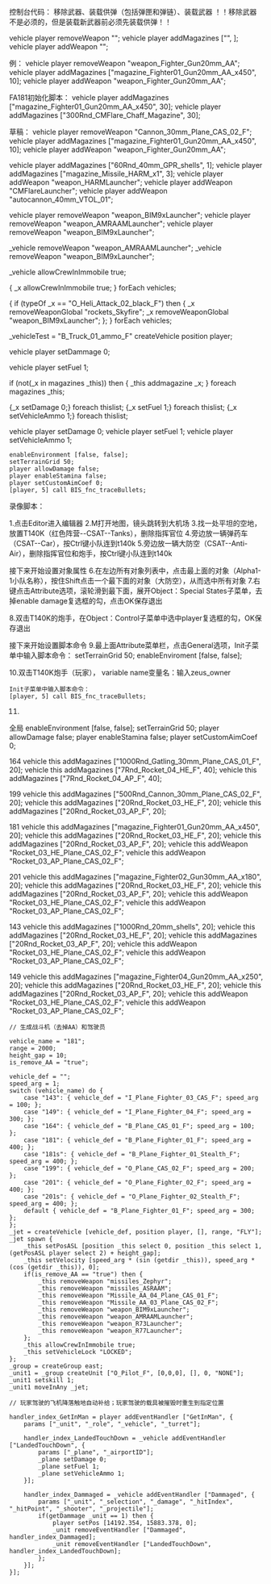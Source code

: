 <!--
 * @Description: 
 * @Version: 
 * @Author: Ultronxr
 * @Date: 2020-11-23 21:39:11
 * @LastEditors: Ultronxr
 * @LastEditTime: 2021-03-31 21:15:54
-->

控制台代码：
移除武器、装载供弹（包括弹匣和弹链）、装载武器
！！移除武器不是必须的，但是装载新武器前必须先装载供弹！！

vehicle player removeWeapon "";
vehicle player addMagazines ["", ];
vehicle player addWeapon "";

例：
vehicle player removeWeapon "weapon_Fighter_Gun20mm_AA";
vehicle player addMagazines ["magazine_Fighter01_Gun20mm_AA_x450", 10];
vehicle player addWeapon "weapon_Fighter_Gun20mm_AA";


FA181初始化脚本：
vehicle player addMagazines ["magazine_Fighter01_Gun20mm_AA_x450", 30];
vehicle player addMagazines ["300Rnd_CMFlare_Chaff_Magazine", 30];



草稿：
vehicle player removeWeapon "Cannon_30mm_Plane_CAS_02_F";
vehicle player addMagazines ["magazine_Fighter01_Gun20mm_AA_x450", 10];
vehicle player addWeapon "weapon_Fighter_Gun20mm_AA";


vehicle player addMagazines ["60Rnd_40mm_GPR_shells", 1];
vehicle player addMagazines ["magazine_Missile_HARM_x1", 3];
vehicle player addWeapon "weapon_HARMLauncher";
vehicle player addWeapon "CMFlareLauncher";
vehicle player addWeapon "autocannon_40mm_VTOL_01";

vehicle player removeWeapon "weapon_BIM9xLauncher";
vehicle player removeWeapon "weapon_AMRAAMLauncher";
vehicle player removeWeapon "weapon_BIM9xLauncher";

_vehicle removeWeapon "weapon_AMRAAMLauncher";
_vehicle removeWeapon "weapon_BIM9xLauncher";

_vehicle allowCrewInImmobile true;

{
    _x allowCrewInImmobile true;
} forEach vehicles;


{
    if (typeOf _x == "O_Heli_Attack_02_black_F") then {
        _x removeWeaponGlobal "rockets_Skyfire";
        _x removeWeaponGlobal "weapon_BIM9xLauncher";
    };
} forEach vehicles;



_vehicleTest = "B_Truck_01_ammo_F" createVehicle position player;









vehicle player setDammage 0;

vehicle player setFuel 1;

if (not(_x in magazines _this)) then {
    _this addmagazine _x;
} foreach magazines _this;

{_x setDamage 0;} foreach thislist; 
{_x setFuel 1;} foreach thislist; 
{_x setVehicleAmmo 1;} foreach thislist;

vehicle player setDamage 0; 
vehicle player setFuel 1; 
vehicle player setVehicleAmmo 1;

```
enableEnvironment [false, false];
setTerrainGrid 50;
player allowDamage false;
player enableStamina false;
player setCustomAimCoef 0;
[player, 5] call BIS_fnc_traceBullets;

```


录像脚本：

1.点击Editor进入编辑器
2.M打开地图，镜头跳转到大机场
3.找一处平坦的空地，放置T140K（红色阵营--CSAT--Tanks），删除指挥官位
4.旁边放一辆弹药车（CSAT--Car），按Ctrl键小队连到t140k
5.旁边放一辆大防空（CSAT--Anti-Air），删除指挥官位和炮手，按Ctrl键小队连到t140k


接下来开始设置对象属性
6.在左边所有对象列表中，点击最上面的对象（Alpha1-1小队名称），按住Shift点击一个最下面的对象（大防空），从而选中所有对象
7.右键点击Attribute选项，滚轮滑到最下面，展开Object：Special States子菜单，去掉enable damage复选框的勾，点击OK保存退出

8.双击T140K的炮手，在Object：Control子菜单中选中player复选框的勾，OK保存退出


接下来开始设置脚本命令
9.最上面Attribute菜单栏，点击General选项，Init子菜单中输入脚本命令：
    setTerrainGrid 50; enableEnviroment [false, false];

10.双击T140K炮手（玩家），
    variable name变量名：输入zeus_owner
    
    Init子菜单中输入脚本命令：
    [player, 5] call BIS_fnc_traceBullets;

11.





















全局
enableEnvironment [false, false]; 
setTerrainGrid 50; 
player allowDamage false; 
player enableStamina false; 
player setCustomAimCoef 0; 



164
vehicle this addMagazines ["1000Rnd_Gatling_30mm_Plane_CAS_01_F", 20];
vehicle this addMagazines ["7Rnd_Rocket_04_HE_F", 40];
vehicle this addMagazines ["7Rnd_Rocket_04_AP_F", 40];

199
vehicle this addMagazines ["500Rnd_Cannon_30mm_Plane_CAS_02_F", 20];
vehicle this addMagazines ["20Rnd_Rocket_03_HE_F", 20];
vehicle this addMagazines ["20Rnd_Rocket_03_AP_F", 20];


181
vehicle this addMagazines ["magazine_Fighter01_Gun20mm_AA_x450", 20];
vehicle this addMagazines ["20Rnd_Rocket_03_HE_F", 20];
vehicle this addMagazines ["20Rnd_Rocket_03_AP_F", 20];
vehicle this addWeapon "Rocket_03_HE_Plane_CAS_02_F";
vehicle this addWeapon "Rocket_03_AP_Plane_CAS_02_F";


201
vehicle this addMagazines ["magazine_Fighter02_Gun30mm_AA_x180", 20];
vehicle this addMagazines ["20Rnd_Rocket_03_HE_F", 20];
vehicle this addMagazines ["20Rnd_Rocket_03_AP_F", 20];
vehicle this addWeapon "Rocket_03_HE_Plane_CAS_02_F";
vehicle this addWeapon "Rocket_03_AP_Plane_CAS_02_F";


143
vehicle this addMagazines ["1000Rnd_20mm_shells", 20];
vehicle this addMagazines ["20Rnd_Rocket_03_HE_F", 20];
vehicle this addMagazines ["20Rnd_Rocket_03_AP_F", 20];
vehicle this addWeapon "Rocket_03_HE_Plane_CAS_02_F";
vehicle this addWeapon "Rocket_03_AP_Plane_CAS_02_F";


149
vehicle this addMagazines ["magazine_Fighter04_Gun20mm_AA_x250", 20];
vehicle this addMagazines ["20Rnd_Rocket_03_HE_F", 20];
vehicle this addMagazines ["20Rnd_Rocket_03_AP_F", 20];
vehicle this addWeapon "Rocket_03_HE_Plane_CAS_02_F";
vehicle this addWeapon "Rocket_03_AP_Plane_CAS_02_F";



```script
// 生成战斗机（去掉AA）和驾驶员

vehicle_name = "181";
range = 2000;
height_gap = 10;
is_remove_AA = "true";

vehicle_def = "";
speed_arg = 1;
switch (vehicle_name) do {
    case "143": { vehicle_def = "I_Plane_Fighter_03_CAS_F"; speed_arg = 100; };
    case "149": { vehicle_def = "I_Plane_Fighter_04_F"; speed_arg = 300; };
    case "164": { vehicle_def = "B_Plane_CAS_01_F"; speed_arg = 100; };
    case "181": { vehicle_def = "B_Plane_Fighter_01_F"; speed_arg = 400; };
    case "181s": { vehicle_def = "B_Plane_Fighter_01_Stealth_F"; speed_arg = 400; };
    case "199": { vehicle_def = "O_Plane_CAS_02_F"; speed_arg = 200; };
    case "201": { vehicle_def = "O_Plane_Fighter_02_F"; speed_arg = 400; };
    case "201s": { vehicle_def = "O_Plane_Fighter_02_Stealth_F"; speed_arg = 400; };
    default { vehicle_def = "B_Plane_Fighter_01_F"; speed_arg = 300; };
};
_jet = createVehicle [vehicle_def, position player, [], range, "FLY"];
_jet spawn {
    _this setPosASL [position _this select 0, position _this select 1, (getPosASL player select 2) + height_gap];
    _this setVelocity [speed_arg * (sin (getdir _this)), speed_arg * (cos (getdir _this)), 0];
    if(is_remove_AA == "true") then {
        _this removeWeapon "missiles_Zephyr";
        _this removeWeapon "missiles_ASRAAM";
        _this removeWeapon "Missile_AA_04_Plane_CAS_01_F";
        _this removeWeapon "Missile_AA_03_Plane_CAS_02_F";
        _this removeWeapon "weapon_BIM9xLauncher";
        _this removeWeapon "weapon_AMRAAMLauncher";
        _this removeWeapon "weapon_R73Launcher";
        _this removeWeapon "weapon_R77Launcher";
    };
    _this allowCrewInImmobile true;
    _this setVehicleLock "LOCKED";
};
_group = createGroup east;
_unit1 = _group createUnit ["O_Pilot_F", [0,0,0], [], 0, "NONE"];
_unit1 setskill 1;
_unit1 moveInAny _jet;
```

```script
// 玩家驾驶的飞机降落触地自动补给；玩家驾驶的载具被摧毁时重生到指定位置

handler_index_GetInMan = player addEventHandler ["GetInMan", {
    params ["_unit", "_role", "_vehicle", "_turret"];

    handler_index_LandedTouchDown = _vehicle addEventHandler ["LandedTouchDown", {
        params ["_plane", "_airportID"];
        _plane setDamage 0;
        _plane setFuel 1;
        _plane setVehicleAmmo 1;
    }];

    handler_index_Dammaged = _vehicle addEventHandler ["Dammaged", {
        params ["_unit", "_selection", "_damage", "_hitIndex", "_hitPoint", "_shooter", "_projectile"];
        if(getDammage _unit == 1) then {
            player setPos [14192.354, 15883.378, 0];
            _unit removeEventHandler ["Dammaged", handler_index_Dammaged];
            _unit removeEventHandler ["LandedTouchDown", handler_index_LandedTouchDown];
        };
    }];
}];
```

